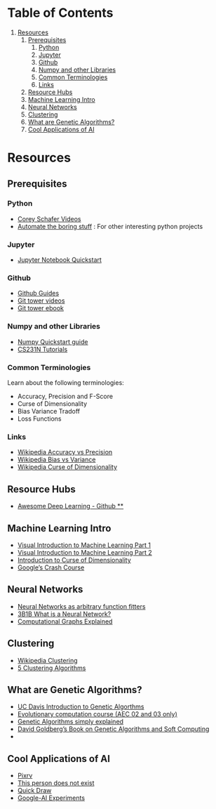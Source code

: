 
# Table of Contents

1.  [Resources](#orgc2333fa)
    1.  [Prerequisites](#org938ebca)
        1.  [Python](#org7ce6723)
        2.  [Jupyter](#orgcd5df0b)
        3.  [Github](#org4100c87)
        4.  [Numpy and other Libraries](#orga5103c5)
        5.  [Common Terminologies](#orgcc02c15)
        6.  [Links](#org4d4f432)
    2.  [Resource Hubs](#orga30d318)
    3.  [Machine Learning Intro](#org1d02013)
    4.  [Neural Networks](#org612036b)
    5.  [Clustering](#org65b14fe)
    6.  [What are Genetic Algorithms?](#org3c605fe)
    7.  [Cool Applications of AI](#orga1e6d9c)



<a id="orgc2333fa"></a>

# Resources


<a id="org938ebca"></a>

## Prerequisites


<a id="org7ce6723"></a>

### Python

-   [Corey Schafer Videos](https://www.youtube.com/playlist?list=PL-osiE80TeTskrapNbzXhwoFUiLCjGgY7)
-   [Automate the boring stuff](https://automatetheboringstuff.com/) : For other interesting python projects


<a id="orgcd5df0b"></a>

### Jupyter

-   [Jupyter Notebook Quickstart](https://jupyter.readthedocs.io/en/latest/install.html)


<a id="org4100c87"></a>

### Github

-   [Github Guides](https://guides.github.com/)
-   [Git tower videos](https://www.git-tower.com/learn/git/videos)
-   [Git tower ebook](https://www.git-tower.com/learn/git/ebook/en/command-line/introduction)


<a id="orga5103c5"></a>

### Numpy and other Libraries

-   [Numpy Quickstart guide](https://docs.scipy.org/doc/numpy/user/quickstart.html)
-   [CS231N Tutorials](http://cs231n.github.io/python-numpy-tutorial/)


<a id="orgcc02c15"></a>

### Common Terminologies

Learn about the following terminologies:

-   Accuracy, Precision and F-Score
-   Curse of Dimensionality
-   Bias Variance Tradoff
-   Loss Functions


<a id="org4d4f432"></a>

### Links

-   [Wikipedia Accuracy vs Precision](https://en.wikipedia.org/wiki/Accuracy_and_precision)
-   [Wikipedia Bias vs Variance](https://en.wikipedia.org/wiki/Bias%E2%80%93variance_tradeoff)
-   [Wikipedia Curse of Dimensionality](https://en.wikipedia.org/wiki/Curse_of_dimensionality)


<a id="orga30d318"></a>

## Resource Hubs

-   [Awesome Deep Learning - Github \*\*](https://github.com/ChristosChristofidis/awesome-deep-learning)


<a id="org1d02013"></a>

## Machine Learning Intro

-   [Visual Introduction to Machine Learning Part 1](http://www.r2d3.us/visual-intro-to-machine-learning-part-1/)
-   [Visual Introduction to Machine Learning Part 2](http://www.r2d3.us/visual-intro-to-machine-learning-part-2/)
-   [Introduction to Curse of Dimensionality](http://www.visiondummy.com/2014/04/curse-dimensionality-affect-classification/)
-   [Google&rsquo;s Crash Course](https://developers.google.com/machine-learning/crash-course)


<a id="org612036b"></a>

## Neural Networks

-   [Neural Networks as arbitrary function fitters](http://neuralnetworksanddeeplearning.com/chap4.html)
-   [3B1B What is a Neural Network?](https://www.youtube.com/watch?v=aircAruvnKk)
-   [Computational Graphs Explained](https://medium.com/tebs-lab/deep-neural-networks-as-computational-graphs-867fcaa56c9)


<a id="org65b14fe"></a>

## Clustering

-   [Wikipedia Clustering](https://en.wikipedia.org/wiki/Cluster_analysis)
-   [5 Clustering Algorithms](https://towardsdatascience.com/the-5-clustering-algorithms-data-scientists-need-to-know-a36d136ef68)


<a id="org3c605fe"></a>

## What are Genetic Algorithms?

-   [UC Davis Introduction to Genetic Algorthms](https://web.cs.ucdavis.edu/~vemuri/classes/ecs271/Genetic%20Algorithms%20Short%20Tutorial.htm)
-   [Evolutionary computation course (AEC 02 and 03 only)](https://github.com/lmarti/evolutionary-computation-course)
-   [Genetic Algorithms simply explained](https://lethain.com/genetic-algorithms-cool-name-damn-simple)
-   [David Goldberg&rsquo;s Book on Genetic Algorithms and Soft Computing](./David_E_Goldberg.pdf)
-   


<a id="orga1e6d9c"></a>

## Cool Applications of AI

-   [Pixrv](http://affinelayer.com/pixsrv)
-   [This person does not exist](https://thispersondoesnotexist.com/)
-   [Quick Draw](https://quickdraw.withgoogle.com/)
-   [Google-AI Experiments](https://experiments.withgoogle.com/collection/ai)

